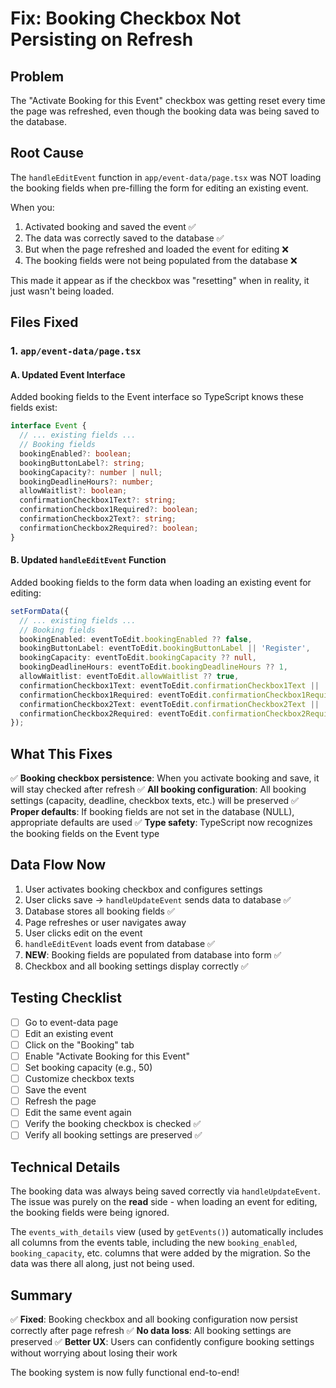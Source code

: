 # Fix: Booking Checkbox Not Persisting on Refresh

## Problem
The "Activate Booking for this Event" checkbox was getting reset every time the page was refreshed, even though the booking data was being saved to the database.

## Root Cause
The `handleEditEvent` function in `app/event-data/page.tsx` was NOT loading the booking fields when pre-filling the form for editing an existing event. 

When you:
1. Activated booking and saved the event ✅
2. The data was correctly saved to the database ✅
3. But when the page refreshed and loaded the event for editing ❌
4. The booking fields were not being populated from the database ❌

This made it appear as if the checkbox was "resetting" when in reality, it just wasn't being loaded.

## Files Fixed

### 1. `app/event-data/page.tsx`

#### A. Updated Event Interface
Added booking fields to the Event interface so TypeScript knows these fields exist:

```typescript
interface Event {
  // ... existing fields ...
  // Booking fields
  bookingEnabled?: boolean;
  bookingButtonLabel?: string;
  bookingCapacity?: number | null;
  bookingDeadlineHours?: number;
  allowWaitlist?: boolean;
  confirmationCheckbox1Text?: string;
  confirmationCheckbox1Required?: boolean;
  confirmationCheckbox2Text?: string;
  confirmationCheckbox2Required?: boolean;
}
```

#### B. Updated `handleEditEvent` Function
Added booking fields to the form data when loading an existing event for editing:

```typescript
setFormData({
  // ... existing fields ...
  // Booking fields
  bookingEnabled: eventToEdit.bookingEnabled ?? false,
  bookingButtonLabel: eventToEdit.bookingButtonLabel || 'Register',
  bookingCapacity: eventToEdit.bookingCapacity ?? null,
  bookingDeadlineHours: eventToEdit.bookingDeadlineHours ?? 1,
  allowWaitlist: eventToEdit.allowWaitlist ?? true,
  confirmationCheckbox1Text: eventToEdit.confirmationCheckbox1Text || 'I confirm my attendance at this event',
  confirmationCheckbox1Required: eventToEdit.confirmationCheckbox1Required ?? true,
  confirmationCheckbox2Text: eventToEdit.confirmationCheckbox2Text || '',
  confirmationCheckbox2Required: eventToEdit.confirmationCheckbox2Required ?? false
});
```

## What This Fixes

✅ **Booking checkbox persistence**: When you activate booking and save, it will stay checked after refresh
✅ **All booking configuration**: All booking settings (capacity, deadline, checkbox texts, etc.) will be preserved
✅ **Proper defaults**: If booking fields are not set in the database (NULL), appropriate defaults are used
✅ **Type safety**: TypeScript now recognizes the booking fields on the Event type

## Data Flow Now

1. User activates booking checkbox and configures settings
2. User clicks save → `handleUpdateEvent` sends data to database ✅
3. Database stores all booking fields ✅
4. Page refreshes or user navigates away
5. User clicks edit on the event
6. `handleEditEvent` loads event from database ✅
7. **NEW**: Booking fields are populated from database into form ✅
8. Checkbox and all booking settings display correctly ✅

## Testing Checklist

- [ ] Go to event-data page
- [ ] Edit an existing event
- [ ] Click on the "Booking" tab
- [ ] Enable "Activate Booking for this Event"
- [ ] Set booking capacity (e.g., 50)
- [ ] Customize checkbox texts
- [ ] Save the event
- [ ] Refresh the page
- [ ] Edit the same event again
- [ ] Verify the booking checkbox is checked ✅
- [ ] Verify all booking settings are preserved ✅

## Technical Details

The booking data was always being saved correctly via `handleUpdateEvent`. The issue was purely on the **read** side - when loading an event for editing, the booking fields were being ignored.

The `events_with_details` view (used by `getEvents()`) automatically includes all columns from the events table, including the new `booking_enabled`, `booking_capacity`, etc. columns that were added by the migration. So the data was there all along, just not being used.

## Summary

✅ **Fixed**: Booking checkbox and all booking configuration now persist correctly after page refresh
✅ **No data loss**: All booking settings are preserved
✅ **Better UX**: Users can confidently configure booking settings without worrying about losing their work

The booking system is now fully functional end-to-end!


